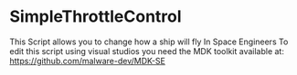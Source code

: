 # SimpleThrottleControl
This Script allows you to change how a ship will fly In Space Engineers
To edit this script using visual studios you need the MDK toolkit available at: 
https://github.com/malware-dev/MDK-SE